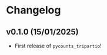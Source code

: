 # Changelog

<!--next-version-placeholder-->

## v0.1.0 (15/01/2025)

- First release of `pycounts_tripartio`!